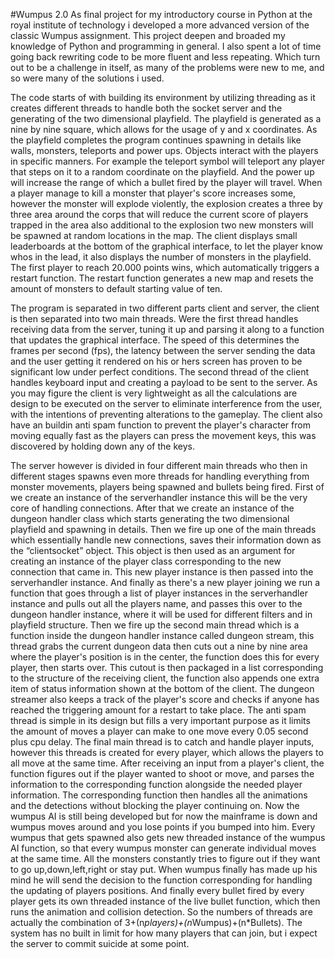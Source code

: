 #Wumpus 2.0
As final project for my introductory course in Python at the royal institute of technology i developed a more advanced version of the classic Wumpus assignment. This project deepen and broaded my knowledge of Python and programming in general. I also spent a lot of time going back rewriting code to be more fluent and less repeating. Which turn out to be a challenge in itself, as many of the problems were new to me, and so were many of the solutions i used.

The code starts of with building its environment by utilizing threading as it creates different threads to handle both the socket server and the generating of the two dimensional playfield. The playfield is generated as a nine by nine square, which allows for the usage of y and x coordinates. As the playfield completes the program continues spawning in details like walls, monsters, teleports and power ups. Objects interact with the players in specific manners. For example the teleport symbol will teleport any player that steps on it to a random coordinate on the playfield. And the power up will increase the range of which a bullet fired by the player will travel. When a player manage to kill a monster that player's score increases some, however the monster will explode violently, the explosion creates a three by three area around the corps that will reduce the current score of players trapped in the area also additional to the explosion two new monsters will be spawned at random locations in the map. The client displays small leaderboards at the bottom of the graphical interface, to let the player know whos in the lead, it also displays the number of monsters in the playfield. The first player to reach 20.000 points wins, which automatically triggers a restart function. The restart function generates a new map and resets the amount of monsters to default starting value of ten.

The program is separated in two different parts client and server, the client is then separated into two main threads. Were the first thread handles receiving data from the server, tuning it up and parsing it along to a function that updates the graphical interface. The speed of this determines the frames per second (fps), the latency between the server sending the data and the user getting it rendered on his or hers screen has proven to be significant low under perfect conditions. The second thread of the client handles keyboard input and creating a payload to be sent to the server. As you may figure the client is very lightweight as all the calculations are design to be executed on the server to eliminate interference from the user, with the intentions of preventing alterations to the gameplay. The client also have an buildin anti spam function to prevent the player's character from moving equally fast as the players can press the movement keys, this was discovered by holding down any of the keys.

The server however is divided in four different main threads who then in different stages spawns even more threads for handling everything from monster movements, players being spawned and bullets being fired. First of we create an instance of the serverhandler instance this will be the very core of handling connections. After that we create an instance of the dungeon handler class which starts generating the two dimensional playfield and spawning in details. Then we fire up one of the main threads which essentially handle new connections, saves their information down as the “clientsocket” object. This object is then used as an argument for creating an instance of the player class corresponding to the new connection that came in. This new player instance is then passed into the serverhandler instance. And finally as there's a new player joining we run a function that goes through a list of player instances in the serverhandler instance and pulls out all the players name, and passes this over to the dungeon handler instance, where it will be used for different filters and in playfield structure.
Then we fire up the second main thread which is a function inside the dungeon handler instance called dungeon stream, this thread grabs the current dungeon data then cuts out a nine by nine area where the player's position is in the center, the function does this for every player, then starts over. This cutout is then packaged in a list corresponding to the structure of the receiving client, the function also appends one extra item of status information shown at the bottom of the client. The dungeon streamer also keeps a track of the player's score and checks if anyone has reached the triggering amount for a restart to take place. The anti spam thread is simple in its design but fills a very important purpose as it limits the amount of moves a player can make to one move every 0.05 second plus cpu delay. The final main thread is to catch and handle player inputs, however this threads is created for every player, which allows the players to all move at the same time. After receiving an input from a player's client, the function figures out if the player wanted to shoot or move, and parses the information to the corresponding function alongside the needed player information. The corresponding function then handles all the animations and the detections without blocking the player continuing on.
Now the wumpus AI is still being developed but for now the mainframe is down and wumpus moves around and you lose points if you bumped into him. Every wumpus that gets spawned also gets new threaded instance of the wumpus AI function, so that every wumpus monster can generate individual moves at the same time. All the monsters constantly tries to figure out if they want to go up,down,left,right  or stay put. When wumpus finally has made up his mind he will send the decision to the function corresponding for handling the updating of players positions. And finally every bullet fired by every player gets its own threaded instance of the live bullet function, which then runs the animation and collision detection. So the numbers of threads are actually the combination of  3+(n*players)+(n*Wumpus)+(n*Bullets). The system has no built in limit for how many players that can join, but i expect the server to commit suicide at some point.
